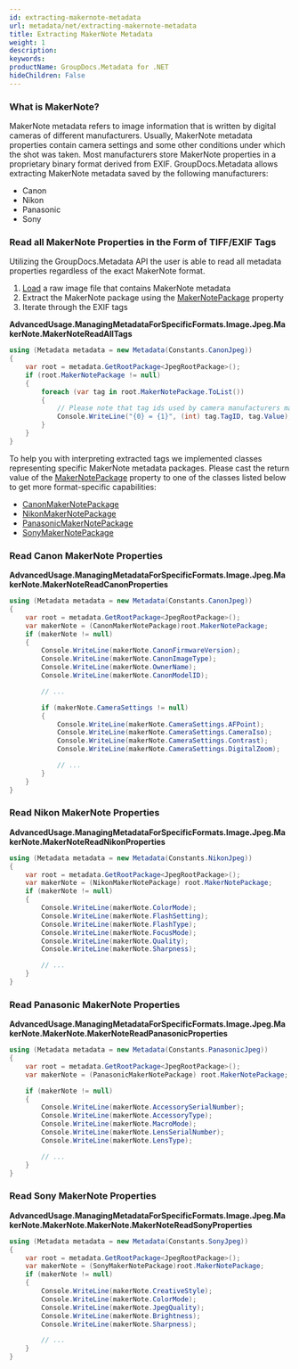 ```yaml
---
id: extracting-makernote-metadata
url: metadata/net/extracting-makernote-metadata
title: Extracting MakerNote Metadata
weight: 1
description: 
keywords: 
productName: GroupDocs.Metadata for .NET
hideChildren: False
---
```

### What is MakerNote?

MakerNote metadata refers to image information that is written by digital cameras of different manufacturers. Usually, MakerNote metadata properties contain camera settings and some other conditions under which the shot was taken. Most manufacturers store MakerNote properties in a proprietary binary format derived from EXIF. GroupDocs.Metadata allows extracting MakerNote metadata saved by the following manufacturers:

*   Canon
*   Nikon
*   Panasonic
*   Sony

### Read all MakerNote Properties in the Form of TIFF/EXIF Tags

Utilizing the GroupDocs.Metadata API the user is able to read all metadata properties regardless of the exact MakerNote format.

1.  [Load](Extracting%2BMakerNote%2BMetadata.html) a raw image file that contains MakerNote metadata
2.  Extract the MakerNote package using the [MakerNotePackage](https://apireference.groupdocs.com/net/metadata/groupdocs.metadata.formats.image/jpegrootpackage/properties/makernotepackage) property
3.  Iterate through the EXIF tags 

**AdvancedUsage.ManagingMetadataForSpecificFormats.Image.Jpeg.MakerNote.MakerNoteReadAllTags**

```csharp
using (Metadata metadata = new Metadata(Constants.CanonJpeg))
{
	var root = metadata.GetRootPackage<JpegRootPackage>();
	if (root.MakerNotePackage != null)
	{
		foreach (var tag in root.MakerNotePackage.ToList())
		{
			// Please note that tag ids used by camera manufacturers may intersect with the ids defined in the TIFF/EXIF specification
			Console.WriteLine("{0} = {1}", (int) tag.TagID, tag.Value);
		}
	}
}
```

To help you with interpreting extracted tags we implemented classes representing specific MakerNote metadata packages. Please cast the return value of the [MakerNotePackage](https://apireference.groupdocs.com/net/metadata/groupdocs.metadata.formats.image/jpegrootpackage/properties/makernotepackage) property to one of the classes listed below to get more format-specific capabilities:

*   [CanonMakerNotePackage](https://apireference.groupdocs.com/net/metadata/groupdocs.metadata.standards.exif.makernote/canonmakernotepackage)
*   [NikonMakerNotePackage](https://apireference.groupdocs.com/net/metadata/groupdocs.metadata.standards.exif.makernote/nikonmakernotepackage)
*   [PanasonicMakerNotePackage](https://apireference.groupdocs.com/net/metadata/groupdocs.metadata.standards.exif.makernote/panasonicmakernotepackage)
*   [SonyMakerNotePackage](https://apireference.groupdocs.com/net/metadata/groupdocs.metadata.standards.exif.makernote/sonymakernotepackage)

### Read Canon MakerNote Properties

**AdvancedUsage.ManagingMetadataForSpecificFormats.Image.Jpeg.MakerNote.MakerNoteReadCanonProperties**

```csharp
using (Metadata metadata = new Metadata(Constants.CanonJpeg))
{
	var root = metadata.GetRootPackage<JpegRootPackage>();
	var makerNote = (CanonMakerNotePackage)root.MakerNotePackage;
	if (makerNote != null)
	{
		Console.WriteLine(makerNote.CanonFirmwareVersion);
		Console.WriteLine(makerNote.CanonImageType);
		Console.WriteLine(makerNote.OwnerName);
		Console.WriteLine(makerNote.CanonModelID);

		// ...

		if (makerNote.CameraSettings != null)
		{
			Console.WriteLine(makerNote.CameraSettings.AFPoint);
			Console.WriteLine(makerNote.CameraSettings.CameraIso);
			Console.WriteLine(makerNote.CameraSettings.Contrast);
			Console.WriteLine(makerNote.CameraSettings.DigitalZoom);

			// ...
		}
	}
}
```

### Read Nikon MakerNote Properties

**AdvancedUsage.ManagingMetadataForSpecificFormats.Image.Jpeg.MakerNote.MakerNoteReadNikonProperties**

```csharp
using (Metadata metadata = new Metadata(Constants.NikonJpeg))
{
	var root = metadata.GetRootPackage<JpegRootPackage>();
	var makerNote = (NikonMakerNotePackage) root.MakerNotePackage;
	if (makerNote != null)
	{
		Console.WriteLine(makerNote.ColorMode);
		Console.WriteLine(makerNote.FlashSetting);
		Console.WriteLine(makerNote.FlashType);
		Console.WriteLine(makerNote.FocusMode);
		Console.WriteLine(makerNote.Quality);
		Console.WriteLine(makerNote.Sharpness);

		// ...
	}
}
```

### Read Panasonic MakerNote Properties

**AdvancedUsage.ManagingMetadataForSpecificFormats.Image.Jpeg.MakerNote.MakerNote.MakerNoteReadPanasonicProperties**

```csharp
using (Metadata metadata = new Metadata(Constants.PanasonicJpeg))
{
	var root = metadata.GetRootPackage<JpegRootPackage>();
	var makerNote = (PanasonicMakerNotePackage) root.MakerNotePackage;

	if (makerNote != null)
	{
		Console.WriteLine(makerNote.AccessorySerialNumber);
		Console.WriteLine(makerNote.AccessoryType);
		Console.WriteLine(makerNote.MacroMode);
		Console.WriteLine(makerNote.LensSerialNumber);
		Console.WriteLine(makerNote.LensType);

		// ...
	}
}
```

### Read Sony MakerNote Properties

**AdvancedUsage.ManagingMetadataForSpecificFormats.Image.Jpeg.MakerNote.MakerNote.MakerNote.MakerNoteReadSonyProperties**

```csharp
using (Metadata metadata = new Metadata(Constants.SonyJpeg))
{
	var root = metadata.GetRootPackage<JpegRootPackage>();
	var makerNote = (SonyMakerNotePackage)root.MakerNotePackage;
	if (makerNote != null)
	{
		Console.WriteLine(makerNote.CreativeStyle);
		Console.WriteLine(makerNote.ColorMode);
		Console.WriteLine(makerNote.JpegQuality);
		Console.WriteLine(makerNote.Brightness);
		Console.WriteLine(makerNote.Sharpness);

		// ...
	}
}
```
